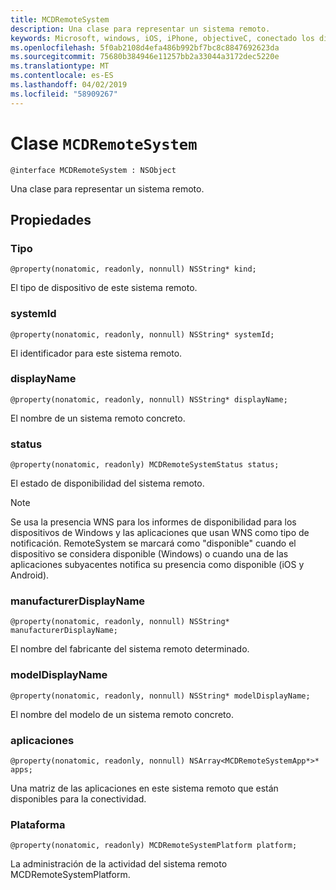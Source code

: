 ```yaml
---
title: MCDRemoteSystem
description: Una clase para representar un sistema remoto.
keywords: Microsoft, windows, iOS, iPhone, objectiveC, conectado los dispositivos, proyecto Roma
ms.openlocfilehash: 5f0ab2108d4efa486b992bf7bc8c8847692623da
ms.sourcegitcommit: 75680b384946e11257bb2a33044a3172dec5220e
ms.translationtype: MT
ms.contentlocale: es-ES
ms.lasthandoff: 04/02/2019
ms.locfileid: "58909267"
---
```

# <a name="class-mcdremotesystem"></a>Clase `MCDRemoteSystem` 

```
@interface MCDRemoteSystem : NSObject
```  

Una clase para representar un sistema remoto.

## <a name="properties"></a>Propiedades

### <a name="kind"></a>Tipo
`@property(nonatomic, readonly, nonnull) NSString* kind;`

El tipo de dispositivo de este sistema remoto.

### <a name="systemid"></a>systemId
`@property(nonatomic, readonly, nonnull) NSString* systemId;`

El identificador para este sistema remoto.

### <a name="displayname"></a>displayName
`@property(nonatomic, readonly, nonnull) NSString* displayName;`

El nombre de un sistema remoto concreto.

### <a name="status"></a>status
`@property(nonatomic, readonly) MCDRemoteSystemStatus status;`

El estado de disponibilidad del sistema remoto.

> [!NOTE]
Se usa la presencia WNS para los informes de disponibilidad para los dispositivos de Windows y las aplicaciones que usan WNS como tipo de notificación.  RemoteSystem se marcará como "disponible" cuando el dispositivo se considera disponible (Windows) o cuando una de las aplicaciones subyacentes notifica su presencia como disponible (iOS y Android). 

### <a name="manufacturerdisplayname"></a>manufacturerDisplayName
`@property(nonatomic, readonly, nonnull) NSString* manufacturerDisplayName;`

El nombre del fabricante del sistema remoto determinado.

### <a name="modeldisplayname"></a>modelDisplayName
`@property(nonatomic, readonly, nonnull) NSString* modelDisplayName;`

El nombre del modelo de un sistema remoto concreto.

### <a name="apps"></a>aplicaciones
`@property(nonatomic, readonly, nonnull) NSArray<MCDRemoteSystemApp*>* apps;`

Una matriz de las aplicaciones en este sistema remoto que están disponibles para la conectividad.

### <a name="platform"></a>Plataforma
`@property(nonatomic, readonly) MCDRemoteSystemPlatform platform;`

La administración de la actividad del sistema remoto MCDRemoteSystemPlatform.